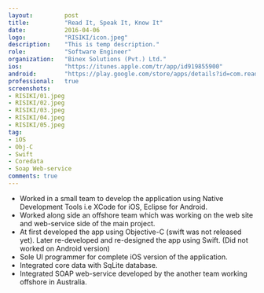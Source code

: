 ```yaml
---
layout:			post
title:			"Read It, Speak It, Know It"
date:			2016-04-06
logo:			"RISIKI/icon.jpeg"
description:	"This is temp description."
role:			"Software Engineer"
organization:	"Binex Solutions (Pvt.) Ltd."
ios:			"https://itunes.apple.com/tr/app/id919855900"
android:		"https://play.google.com/store/apps/details?id=com.readablenglish.dictionary"
professional:	true
screenshots:
- RISIKI/01.jpeg
- RISIKI/02.jpeg
- RISIKI/03.jpeg
- RISIKI/04.jpeg
- RISIKI/05.jpeg
tag:
- iOS
- Obj-C
- Swift
- Coredata
- Soap Web-service
comments: true
---
```


* Worked in a small team to develop the application using Native Development Tools i.e XCode for iOS, Eclipse for Android.
* Worked along side an offshore team which was working on the web site and web-service side of the main project.
* At first developed the app using Objective-C (swift was not released yet). Later re-developed and re-designed the app using Swift. (Did not worked on Android version)
* Sole UI programmer for complete iOS version of the application.
* Integrated core data with SqLite database.
* Integrated SOAP web-service developed by the another team working offshore in Australia.


